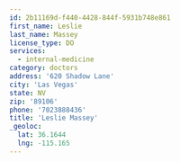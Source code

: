 ```yaml
---
id: 2b11169d-f440-4428-844f-5931b748e861
first_name: Leslie
last_name: Massey
license_type: DO
services:
  - internal-medicine
category: doctors
address: '620 Shadow Lane'
city: 'Las Vegas'
state: NV
zip: '89106'
phone: '7023888436'
title: 'Leslie Massey'
_geoloc:
  lat: 36.1644
  lng: -115.165
---
```

